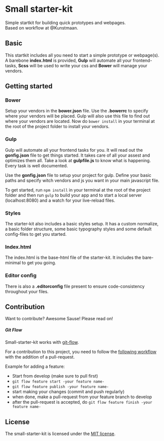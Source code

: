 # Small starter-kit

Simple startkit for building quick prototypes and webpages.<br>
Based on workflow at @Kunstmaan.

## Basic
This startkit includes all you need to start a simple prototype or webpage(s). A barebone **index.html** is provided, **Gulp** will automate all your frontend-tasks, **Scss** will be used to write your css and **Bower** will manage your vendors.


## Getting started

### Bower
Setup your vendors in the **bower.json** file.
Use the **.bowerrc** to specify where your vendors will be placed. Gulp will also use this file to find out where your vendors are located.
Now do `bower install` in your terminal at the root of the project folder to install your vendors.

### Gulp
Gulp will automate all your frontend tasks for you. It will read out the **gonfig.json** file to get things started. It takes care of all your assest and optimizes them all. Take a look at **gulpfile.js** to know what is happening. Every task is well documented.

Use the **gonfig.json** file to setup your project for gulp. Define your basic paths and specify witch vendors and js you want in your main javascript file.

To get started, run `npm install` in your terminal at the root of the project folder and then run `gulp` to build your app and to start a local server (localhost:8080) and a watch for your live-reload files.

### Styles
The starter-kit also includes a basic styles setup. It has a custom normalize, a basic folder structure, some basic typography styles and some default config-files to get you started.

### Index.html
The index.html is the base-html file of the starter-kit. It includes the bare-minimal to get you going.

### Editor config
There is also a **.editorconfig** file present to ensure code-consistency throughout your files.

## Contribution

Want to contribute? Awesome Sause! Please read on!

##### Git Flow
Small-starter-kit works with [git-flow](https://github.com/nvie/gitflow).

For a contribution to this project, you need to follow the [following workflow](https://github.com/nvie/gitflow#initialization) with the addition of a pull-request.

Example for adding a feature:

- Start from develop (make sure to pull first)
- `git flow feature start -your feature name-`
- `git flow feature publish -your feature name-`
- start making your changes (commit and push regularly)
- when done, make a pull-request from your feature branch to develop
- after the pull-request is accepted, do `git flow feature finish -your feature name-`


## License
The small-starter-kit is licensed under the [MIT license](http://opensource.org/licenses/MIT).